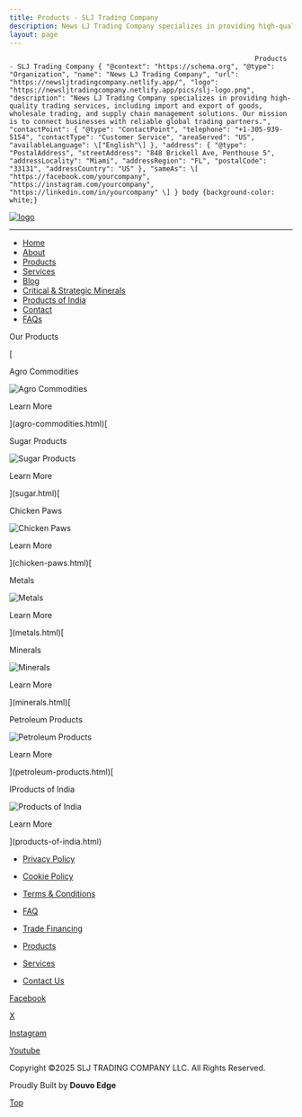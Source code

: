 ```yaml
---
title: Products - SLJ Trading Company
description: News LJ Trading Company specializes in providing high-quality trading services, including import and export of goods, wholesale trading, and supply chain management solutions.
layout: page
---
```


                                  
                                                                 Products - SLJ Trading Company { "@context": "https://schema.org", "@type": "Organization", "name": "News LJ Trading Company", "url": "https://newsljtradingcompany.netlify.app/", "logo": "https://newsljtradingcompany.netlify.app/pics/slj-logo.png", "description": "News LJ Trading Company specializes in providing high-quality trading services, including import and export of goods, wholesale trading, and supply chain management solutions. Our mission is to connect businesses with reliable global trading partners.", "contactPoint": { "@type": "ContactPoint", "telephone": "+1-305-939-5154", "contactType": "Customer Service", "areaServed": "US", "availableLanguage": \["English"\] }, "address": { "@type": "PostalAddress", "streetAddress": "848 Brickell Ave, Penthouse 5", "addressLocality": "Miami", "addressRegion": "FL", "postalCode": "33131", "addressCountry": "US" }, "sameAs": \[ "https://facebook.com/yourcompany", "https://instagram.com/yourcompany", "https://linkedin.com/in/yourcompany" \] } body {background-color: white;}

[![logo](https://sljtradingcompany.b-cdn.net/pics/slj-logo.png)](index.html)

* * *

*   [Home](index.html)
*   [About](about.html)
*   [Products](products.html)
*   [Services](services.html)
*   [Blog](blog.html)
*   [Critical & Strategic Minerals](critical-strategic-minerals.html)
*   [Products of India](products-of-india.html)
*   [Contact](contact.html)
*   [FAQs](faq.html)

Our Products

[

Agro Commodities

![Agro Commodities](https://sljtradingcompany.b-cdn.net/pics/agrocommodities.jpg)

Learn More



](agro-commodities.html)[

Sugar Products

![Sugar Products](https://sljtradingcompany.b-cdn.net/pics/sugar-new.jpg)

Learn More



](sugar.html)[

Chicken Paws

![Chicken Paws](https://sljtradingcompany.b-cdn.net/pics/chicken-paws-2.jpg)

Learn More



](chicken-paws.html)[

Metals

![Metals](https://sljtradingcompany.b-cdn.net/pics/closeup-photo-of-metal-tile-for-roof-in-metallic-f-2023-11-27-05-25-22-utc.jpg)

Learn More



](metals.html)[

Minerals

![Minerals](https://sljtradingcompany.b-cdn.net/pics/miners-inspecting-worksite-searching-for-minerals-2023-11-27-05-24-50-utc.jpg)

Learn More



](minerals.html)[

Petroleum Products

![Petroleum Products](https://sljtradingcompany.b-cdn.net/pics/preparations-before-flight-refueling-of-airplane-2023-11-27-05-11-52-utc.jpg)

Learn More



](petroleum-products.html)[

IProducts of India

![Products of India](https://sljtradingcompany.b-cdn.net/pics/indian-spices.jpg)

Learn More



](products-of-india.html)

*   [Privacy Policy](privacy.html)
*   [Cookie Policy](cookies.html)
*   [Terms & Conditions](terms.html)
*   [FAQ](faq.html)

*   [Trade Financing](trade-financing.html)
*   [Products](products.html)
*   [Services](services.html)
*   [Contact Us](contact.html)

[Facebook](https://www.facebook.com/indonez)

[X](https://twitter.com/indonez_tw)

[Instagram](https://www.instagram.com/indonez_ig)

[Youtube](#some-link)

Copyright ©2025 SLJ TRADING COMPANY LLC. All Rights Reserved.

Proudly Built by **Douvo Edge**

[Top](#)
